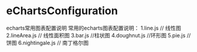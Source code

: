 # eChartsConfiguration
echarts常用图表配置说明
常用的echarts图表配置说明：
 1.line.js // 线性图
 2.lineArea.js // 线性面积图
 3.bar.js //柱状图
 4.doughnut.js //环形图
 5.pie.js // 饼图
 6.nightingale.js // 南丁格尔图
